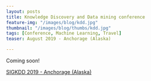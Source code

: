 ```yaml
---
layout: posts
title: Knowledge Discovery and Data mining conference
feature-img: "/images/blog/kdd.jpg"
thumbnail: "/images/blog/thumbs/kdd.jpg"
tags: [Conference, Machine Learning, Travel]
teaser: August 2019 - Anchorage (Alaska)

---
```




Coming soon!

[SIGKDD 2019 - Anchorage (Alaska)](https://www.kdd.org/kdd2019/)



